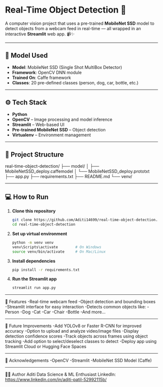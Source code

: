 # Real-Time Object Detection 🎯

A computer vision project that uses a pre-trained **MobileNet SSD** model to detect objects from a webcam feed in real-time — all wrapped in an interactive **Streamlit** web app. 📹✨

---

## 🧠 Model Used

- **Model**: MobileNet SSD (Single Shot MultiBox Detector)
- **Framework**: OpenCV DNN module
- **Trained On**: Caffe framework
- **Classes**: 20 pre-defined classes (person, dog, car, bottle, etc.)

---

## ⚙️ Tech Stack

- **Python** 
- **OpenCV** – Image processing and model inference
- **Streamlit** – Web-based UI
- **Pre-trained MobileNet SSD** – Object detection
- **Virtualenv** – Environment management

---

## 📂 Project Structure

real-time-object-detection/ 
├── model/ 
│ ├── MobileNetSSD_deploy.caffemodel 
│ └── MobileNetSSD_deploy.prototxt 
├── app.py 
├── requirements.txt 
├── README.md 
└── venv/

---

## 💻 How to Run

1. **Clone this repository**
    ```bash
    git clone https://github.com/Aditi14699/real-time-object-detection.git
    cd real-time-object-detection

2. **Set up virtual environment**
    ```bash
    python -m venv venv
    venv\Scripts\activate        # On Windows
    source venv/bin/activate     # On Mac/Linux

3. **Install dependencies**
    ```bash
    pip install -r requirements.txt

4. **Run the Streamlit app**
    ```bash
    streamlit run app.py

---

📸 Features
-Real-time webcam feed
-Object detection and bounding boxes
-Streamlit interface for easy interaction
-Detects common objects like:
    -Person
    -Dog
    -Cat
    -Car
    -Chair
    -Bottle
    -And more...

---

🔮 Future Improvements
-Add YOLOv8 or Faster R-CNN for improved accuracy
-Option to upload and analyze video/image files
-Display detection confidence scores
-Track objects across frames using object tracking
-Add option to select/deselect classes to detect
-Deploy app using Streamlit Cloud or Hugging Face Spaces

---

📝 Acknowledgements
-OpenCV
-Streamlit
-MobileNet SSD Model (Caffe)

---

🧑‍💻 Author
Aditi
Data Science & ML Enthusiast
LinkedIn: https://www.linkedin.com/in/aditi-patil-52992115b/